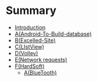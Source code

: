 # Summary

* [Introduction](README.md)
* [A\(Android-To-Build-database\)](a\(android-to-build-database\).md)
* [B\(Excelled-Site\)](b\(excelled-site\).md)
* [C\(LIstView\)](c\(listview\).md)
* [D\(Volley\)](d\(volley\).md)
* [E\(Network requests\)](e\(network-requests\).md)
* [F\(HardSoft\)](f\(hardsoft\).md)
  * [A\(BlueTooth\)](f\(hardsoft\)/a\(bluetooth\).md)

